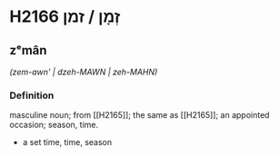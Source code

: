 # H2166 זְמָן / זמן

## zᵉmân

_(zem-awn' | dzeh-MAWN | zeh-MAHN)_

### Definition

masculine noun; from [[H2165]]; the same as [[H2165]]; an appointed occasion; season, time.

- a set time, time, season

